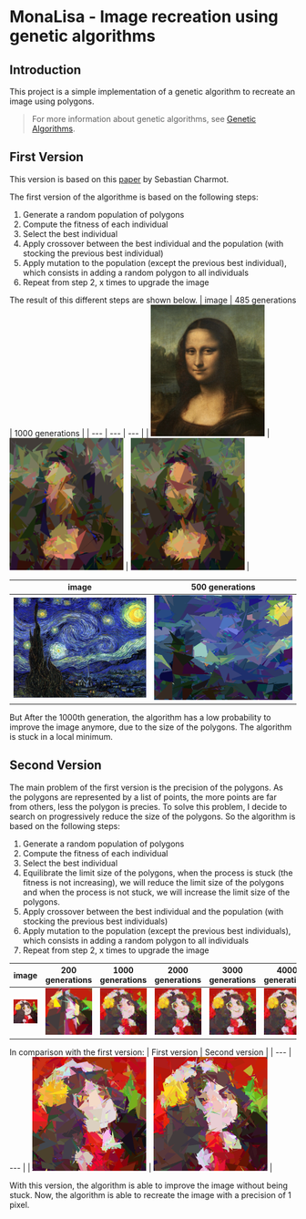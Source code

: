 # MonaLisa - Image recreation using genetic algorithms

## Introduction

This project is a simple implementation of a genetic algorithm to recreate an image using polygons.

> For more information about genetic algorithms, see [Genetic Algorithms](https://en.wikipedia.org/wiki/Genetic_algorithm).

## First Version
This version is based on this [paper](https://medium.com/@sebastian.y.charmot/genetic-algorithm-for-image-recreation-4ca546454aaa) by Sebastian Charmot.

The first version of the algorithme is based on the following steps:
1. Generate a random population of polygons
2. Compute the fitness of each individual
3. Select the best individual
4. Apply crossover between the best individual and the population (with stocking the previous best individual)
5. Apply mutation to the population (except the previous best individual), which consists in adding a random polygon to all individuals
6. Repeat from step 2, x times to upgrade the image

The result of this different steps are shown below.
| image | 485 generations | 1000 generations |
| --- | --- | --- |
| <img src="img/mona-lisa/mona.png" width="200"/> | <img src="img/mona-lisa/generation485.png" width="200"/> | <img src="img/mona-lisa/mona-lisa-1220.png" width="200"/> |

| image | 500 generations |
| --- | --- |
| <img src="img/nuit-etoilee/nuit-etoilee.png" width="300"/> | <img src="img/nuit-etoilee/nuit-etoilee-500.png" width="300"/>

But After the 1000th generation, the algorithm has a low probability to improve the image anymore, due to the size of the polygons. The algorithm is stuck in a local minimum.

## Second Version

The main problem of the first version is the precision of the polygons. As the polygons are represented by a list of points, the more points are far from others, less the polygon is precies. To solve this problem, I decide to search on progressively reduce the size of the polygons. So the algorithm is based on the following steps:
1. Generate a random population of polygons
2. Compute the fitness of each individual
3. Select the best individual
4. Equilibrate the limit size of the polygons, when the process is stuck (the fitness is not increasing), we will reduce the limit size of the polygons and when the process is not stuck, we will increase the limit size of the polygons.
5. Apply crossover between the best individual and the population (with stocking the previous best individuals)
6. Apply mutation to the population (except the previous best individuals), which consists in adding a random polygon to all individuals
7. Repeat from step 2, x times to upgrade the image

| image | 200 generations | 1000 generations | 2000 generations | 3000 generations | 4000 generations | 5000 generations |
| --- | --- | --- | --- | --- | --- | --- |
| <img src="img/logo/logo.png" width="200"/> | <img src="img/logo/res2-200.png" width="200"/> | <img src="img/logo/res2-1000.png" width="200"/> |<img src="img/logo/res2-2000.png" width="200"/> | <img src="img/logo/res2-3000.png" width="200"/> | <img src="img/logo/res2-4000.png" width="200"/> | <img src="img/logo/res2-5000.png" width="200"/> |

In comparison with the first version:
| First version | Second version |
| --- | --- |
| <img src="img/logo/logo-1000.png" width="200"/> | <img src="img/logo/res2-1000.png" width="200"/> |

With this version, the algorithm is able to improve the image without being stuck. Now, the algorithm is able to recreate the image with a precision of 1 pixel.